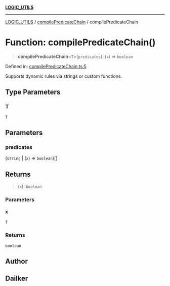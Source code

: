 [**LOGIC_UTILS**](../../README.md)

***

[LOGIC_UTILS](../../README.md) / [compilePredicateChain](../README.md) / compilePredicateChain

# Function: compilePredicateChain()

> **compilePredicateChain**\<`T`\>(`predicates`): (`x`) => `boolean`

Defined in: [compilePredicateChain.ts:5](https://github.com/dailker/everyutil/blob/88c583cdd8386be54599315f93f88880d20b94f3/src/logic/compilePredicateChain.ts#L5)

Supports dynamic rules via strings or custom functions.

## Type Parameters

### T

`T`

## Parameters

### predicates

(`string` \| (`x`) => `boolean`)[]

## Returns

> (`x`): `boolean`

### Parameters

#### x

`T`

### Returns

`boolean`

## Author

## Dailker
